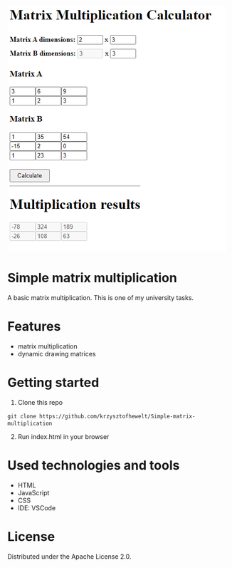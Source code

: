![Application logo](logo.png)

# Simple matrix multiplication

A basic matrix multiplication.
This is one of my university tasks.

# Features
- matrix multiplication
- dynamic drawing matrices

# Getting started
1. Clone this repo
``` 
git clone https://github.com/krzysztofhewelt/Simple-matrix-multiplication
```
2. Run index.html in your browser

# Used technologies and tools
- HTML
- JavaScript
- CSS
- IDE: VSCode

# License
Distributed under the Apache License 2.0.
